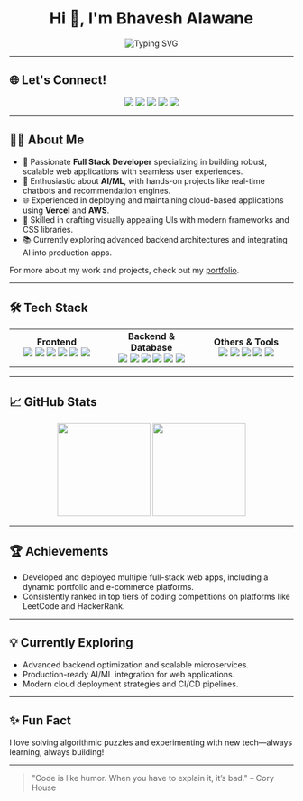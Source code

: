 <h1 align="center">Hi 👋, I'm Bhavesh Alawane</h1>

<!-- Typewriter effect for taglines -->
<p align="center">
  <img src="https://readme-typing-svg.demolab.com?font=Fira+Code&weight=700&size=24&pause=1000&color=1D976C&center=true&vCenter=true&width=600&lines=Full+Stack+Developer;Competitive+Programmer;AI+Enthusiast" alt="Typing SVG" />
</p>

---

## 🌐 Let's Connect!

<p align="center">
  <a href="https://www.linkedin.com/in/bhavesh-alawane-80a2a52b4/"><img src="https://img.shields.io/badge/LinkedIn-0A66C2?style=for-the-badge&logo=linkedin&logoColor=white"/></a>
  <a href="https://github.com/Bhavesh04A"><img src="https://img.shields.io/badge/GitHub-181717?style=for-the-badge&logo=github&logoColor=white"/></a>
  <a href="https://portfolio-azure-three-50.vercel.app/"><img src="https://img.shields.io/badge/Portfolio-000000?style=for-the-badge&logo=vercel&logoColor=white"/></a>
  <a href="https://www.instagram.com/bhaveshalawane_04/"><img src="https://img.shields.io/badge/Instagram-E4405F?style=for-the-badge&logo=instagram&logoColor=white"/></a>
  <a href="mailto:bhaveshalawane96@gmail.com"><img src="https://img.shields.io/badge/Gmail-D14836?style=for-the-badge&logo=gmail&logoColor=white"/></a>
</p>

---

## 🧑‍💻 About Me

- 🚀 Passionate **Full Stack Developer** specializing in building robust, scalable web applications with seamless user experiences.
- 🤖 Enthusiastic about **AI/ML**, with hands-on projects like real-time chatbots and recommendation engines.
- 🌐 Experienced in deploying and maintaining cloud-based applications using **Vercel** and **AWS**.
- 🎨 Skilled in crafting visually appealing UIs with modern frameworks and CSS libraries.
- 📚 Currently exploring advanced backend architectures and integrating AI into production apps.

For more about my work and projects, check out my [portfolio](https://portfolio-azure-three-50.vercel.app/).

---

## 🛠️ Tech Stack

<table align="center">
  <tr>
    <td align="center" width="33%">
      <b>Frontend</b><br>
      <img src="https://img.shields.io/badge/React-61DAFB?style=flat&logo=react&logoColor=white"/>
      <img src="https://img.shields.io/badge/Redux-764ABC?style=flat&logo=redux&logoColor=white"/>
      <img src="https://img.shields.io/badge/Tailwind-06B6D4?style=flat&logo=tailwindcss&logoColor=white"/>
      <img src="https://img.shields.io/badge/HTML5-E34F26?style=flat&logo=html5&logoColor=white"/>
      <img src="https://img.shields.io/badge/CSS3-1572B6?style=flat&logo=css3&logoColor=white"/>
      <img src="https://img.shields.io/badge/JavaScript-F7DF1E?style=flat&logo=javascript&logoColor=black"/>
    </td>
    <td align="center" width="33%">
      <b>Backend & Database</b><br>
      <img src="https://img.shields.io/badge/Node.js-339933?style=flat&logo=node.js&logoColor=white"/>
      <img src="https://img.shields.io/badge/Express-000000?style=flat&logo=express&logoColor=white"/>
      <img src="https://img.shields.io/badge/MongoDB-47A248?style=flat&logo=mongodb&logoColor=white"/>
      <img src="https://img.shields.io/badge/MySQL-4479A1?style=flat&logo=mysql&logoColor=white"/>
      <img src="https://img.shields.io/badge/Python-3776AB?style=flat&logo=python&logoColor=white"/>
      <img src="https://img.shields.io/badge/C++-00599C?style=flat&logo=c%2B%2B&logoColor=white"/>
    </td>
    <td align="center" width="33%">
      <b>Others & Tools</b><br>
      <img src="https://img.shields.io/badge/Git-F05032?style=flat&logo=git&logoColor=white"/>
      <img src="https://img.shields.io/badge/Vercel-000000?style=flat&logo=vercel&logoColor=white"/>
      <img src="https://img.shields.io/badge/AWS-232F3E?style=flat&logo=amazon-aws&logoColor=white"/>
      <img src="https://img.shields.io/badge/Figma-F24E1E?style=flat&logo=figma&logoColor=white"/>
      <img src="https://img.shields.io/badge/Netlify-00C7B7?style=flat&logo=netlify&logoColor=white"/>
    </td>
  </tr>
</table>

---

## 📈 GitHub Stats

<p align="center">
  <img src="https://github-readme-stats.vercel.app/api?username=Bhavesh04A&show_icons=true&theme=radical" height="165">
  <img src="https://github-readme-stats.vercel.app/api/top-langs/?username=Bhavesh04A&layout=compact&theme=radical" height="165">
</p>

---

## 🏆 Achievements

- Developed and deployed multiple full-stack web apps, including a dynamic portfolio and e-commerce platforms.
- Consistently ranked in top tiers of coding competitions on platforms like LeetCode and HackerRank.

---

## 💡 Currently Exploring

- Advanced backend optimization and scalable microservices.
- Production-ready AI/ML integration for web applications.
- Modern cloud deployment strategies and CI/CD pipelines.

---

## ✨ Fun Fact

I love solving algorithmic puzzles and experimenting with new tech—always learning, always building!

---

> "Code is like humor. When you have to explain it, it’s bad." – Cory House
